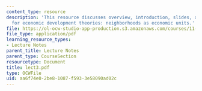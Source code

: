 ```yaml
---
content_type: resource
description: 'This resource discusses overview, introduction, slides, and discussion
  for economic development theories: neighborhoods as economic units.'
file: https://ol-ocw-studio-app-production.s3.amazonaws.com/courses/11-945-springfield-studio-fall-2005/aa6f74e02be81087f5933e58090ad02c_lect3.pdf
file_type: application/pdf
learning_resource_types:
- Lecture Notes
parent_title: Lecture Notes
parent_type: CourseSection
resourcetype: Document
title: lect3.pdf
type: OCWFile
uid: aa6f74e0-2be8-1087-f593-3e58090ad02c
---
```

